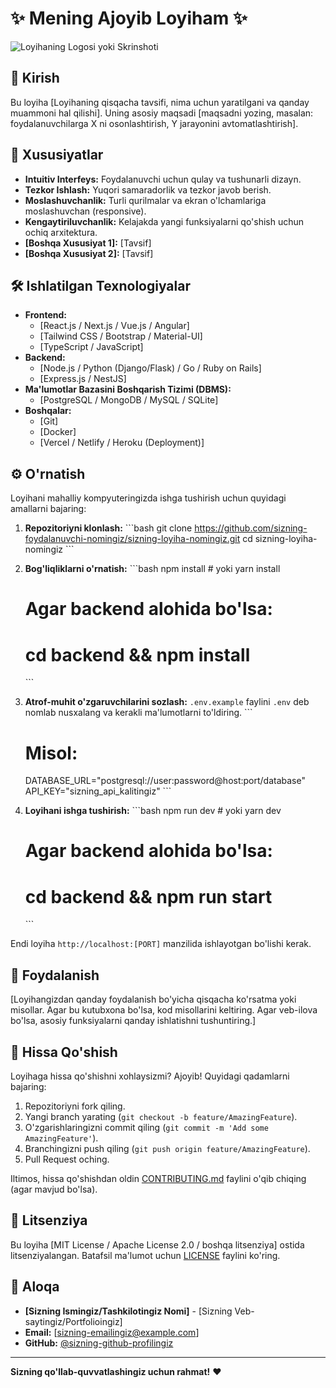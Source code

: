 # ✨ Mening Ajoyib Loyiham ✨

![Loyihaning Logosi yoki Skrinshoti](https://via.placeholder.com/800x400?text=Loyihangiz+Skrinshoti+yoki+Logosi)

## 🚀 Kirish

Bu loyiha [Loyihaning qisqacha tavsifi, nima uchun yaratilgani va qanday muammoni hal qilishi]. Uning asosiy maqsadi [maqsadni yozing, masalan: foydalanuvchilarga X ni osonlashtirish, Y jarayonini avtomatlashtirish].

## 🌟 Xususiyatlar

*   **Intuitiv Interfeys:** Foydalanuvchi uchun qulay va tushunarli dizayn.
*   **Tezkor Ishlash:** Yuqori samaradorlik va tezkor javob berish.
*   **Moslashuvchanlik:** Turli qurilmalar va ekran o'lchamlariga moslashuvchan (responsive).
*   **Kengaytiriluvchanlik:** Kelajakda yangi funksiyalarni qo'shish uchun ochiq arxitektura.
*   **[Boshqa Xususiyat 1]:** [Tavsif]
*   **[Boshqa Xususiyat 2]:** [Tavsif]

## 🛠️ Ishlatilgan Texnologiyalar

*   **Frontend:**
    *   [React.js / Next.js / Vue.js / Angular]
    *   [Tailwind CSS / Bootstrap / Material-UI]
    *   [TypeScript / JavaScript]
*   **Backend:**
    *   [Node.js / Python (Django/Flask) / Go / Ruby on Rails]
    *   [Express.js / NestJS]
*   **Ma'lumotlar Bazasini Boshqarish Tizimi (DBMS):**
    *   [PostgreSQL / MongoDB / MySQL / SQLite]
*   **Boshqalar:**
    *   [Git]
    *   [Docker]
    *   [Vercel / Netlify / Heroku (Deployment)]

## ⚙️ O'rnatish

Loyihani mahalliy kompyuteringizda ishga tushirish uchun quyidagi amallarni bajaring:

1.  **Repozitoriyni klonlash:**
    \`\`\`bash
    git clone https://github.com/sizning-foydalanuvchi-nomingiz/sizning-loyiha-nomingiz.git
    cd sizning-loyiha-nomingiz
    \`\`\`

2.  **Bog'liqliklarni o'rnatish:**
    \`\`\`bash
    npm install # yoki yarn install
    # Agar backend alohida bo'lsa:
    # cd backend && npm install
    \`\`\`

3.  **Atrof-muhit o'zgaruvchilarini sozlash:**
    `.env.example` faylini `.env` deb nomlab nusxalang va kerakli ma'lumotlarni to'ldiring.
    \`\`\`
    # Misol:
    DATABASE_URL="postgresql://user:password@host:port/database"
    API_KEY="sizning_api_kalitingiz"
    \`\`\`

4.  **Loyihani ishga tushirish:**
    \`\`\`bash
    npm run dev # yoki yarn dev
    # Agar backend alohida bo'lsa:
    # cd backend && npm run start
    \`\`\`

Endi loyiha `http://localhost:[PORT]` manzilida ishlayotgan bo'lishi kerak.

## 🚀 Foydalanish

[Loyihangizdan qanday foydalanish bo'yicha qisqacha ko'rsatma yoki misollar. Agar bu kutubxona bo'lsa, kod misollarini keltiring. Agar veb-ilova bo'lsa, asosiy funksiyalarni qanday ishlatishni tushuntiring.]

## 🤝 Hissa Qo'shish

Loyihaga hissa qo'shishni xohlaysizmi? Ajoyib! Quyidagi qadamlarni bajaring:

1.  Repozitoriyni fork qiling.
2.  Yangi branch yarating (`git checkout -b feature/AmazingFeature`).
3.  O'zgarishlaringizni commit qiling (`git commit -m 'Add some AmazingFeature'`).
4.  Branchingizni push qiling (`git push origin feature/AmazingFeature`).
5.  Pull Request oching.

Iltimos, hissa qo'shishdan oldin [CONTRIBUTING.md](CONTRIBUTING.md) faylini o'qib chiqing (agar mavjud bo'lsa).

## 📄 Litsenziya

Bu loyiha [MIT License / Apache License 2.0 / boshqa litsenziya] ostida litsenziyalangan. Batafsil ma'lumot uchun [LICENSE](LICENSE) faylini ko'ring.

## 📧 Aloqa

*   **[Sizning Ismingiz/Tashkilotingiz Nomi]** - [Sizning Veb-saytingiz/Portfolioingiz]
*   **Email:** [sizning-emailingiz@example.com]
*   **GitHub:** [@sizning-github-profilingiz](https://github.com/sizning-github-profilingiz)

---

**Sizning qo'llab-quvvatlashingiz uchun rahmat!** ❤️
